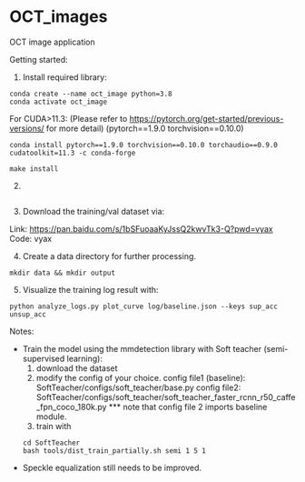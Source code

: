 # OCT_images
OCT image application

Getting started:

1. Install required library: 
```
conda create --name oct_image python=3.8 
conda activate oct_image
```
For CUDA>11.3:
(Please refer to https://pytorch.org/get-started/previous-versions/ for more detail) (pytorch==1.9.0 torchvision==0.10.0)
```
conda install pytorch==1.9.0 torchvision==0.10.0 torchaudio==0.9.0 cudatoolkit=11.3 -c conda-forge
```
```
make install
```
2. 
```

```
3. Download the training/val dataset via:

Link: https://pan.baidu.com/s/1bSFuoaaKyJssQ2kwvTk3-Q?pwd=vyax 
Code: vyax

4. Create a data directory for further processing. 
```
mkdir data && mkdir output
```

5. Visualize the training log result with: 
```
python analyze_logs.py plot_curve log/baseline.json --keys sup_acc unsup_acc
```

Notes:

- Train the model using the mmdetection library with Soft teacher (semi-supervised learning): 
    1. download the dataset
    2. modify the config of your choice. 
    config file1 (baseline): SoftTeacher/configs/soft_teacher/base.py
    config file2: SoftTeacher/configs/soft_teacher/soft_teacher_faster_rcnn_r50_caffe_fpn_coco_180k.py
    *** note that config file 2 imports baseline module.
    3. train with 
    ``` 
    cd SoftTeacher 
    bash tools/dist_train_partially.sh semi 1 5 1
    ```
- Speckle equalization still needs to be improved.